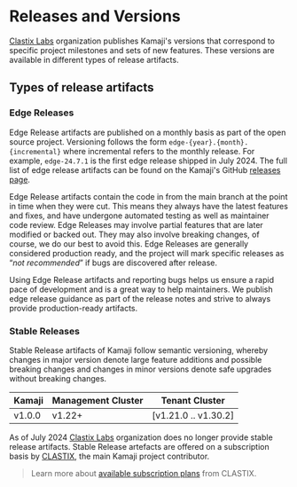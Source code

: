 # Releases and Versions

[Clastix Labs](https://github.com/clastix) organization publishes Kamaji's versions that correspond to specific project milestones and sets of new features. These versions are available in different types of release artifacts.

## Types of release artifacts

### Edge Releases

Edge Release artifacts are published on a monthly basis as part of the open source project. Versioning follows the form `edge-{year}.{month}.{incremental}` where incremental refers to the monthly release. For example, `edge-24.7.1` is the first edge release shipped in July 2024. The full list of edge release artifacts can be found on the Kamaji's GitHub [releases page](https://github.com/clastix/kamaji/releases).

Edge Release artifacts contain the code in from the main branch at the point in time when they were cut. This means they always have the latest features and fixes, and have undergone automated testing as well as maintainer code review. Edge Releases may involve partial features that are later modified or backed out. They may also involve breaking changes, of course, we do our best to avoid this. Edge Releases are generally considered production ready, and the project will mark specific releases as “_not recommended_” if bugs are discovered after release.

Using Edge Release artifacts and reporting bugs helps us ensure a rapid pace of development and is a great way to help maintainers. We publish edge release guidance as part of the release notes and strive to always provide production-ready artifacts.

### Stable Releases

Stable Release artifacts of Kamaji follow semantic versioning, whereby changes in major version denote large feature additions and possible breaking changes and changes in minor versions denote safe upgrades without breaking changes.

| Kamaji | Management Cluster | Tenant Cluster       |
|--------|--------------------|----------------------|
| v1.0.0 | v1.22+             | [v1.21.0 .. v1.30.2] |

As of July 2024 [Clastix Labs](https://github.com/clastix) organization does no longer provide stable release artifacts. Stable Release artefacts are offered on a subscription basis by [CLASTIX](https://clastix.io), the main Kamaji project contributor.

> Learn more about [available subscription plans](https://clastix.io/support/) from CLASTIX.
